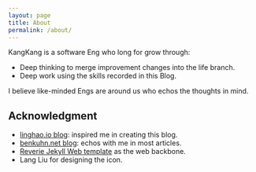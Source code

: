 ```yaml
---
layout: page
title: About
permalink: /about/
---
```


KangKang is a software Eng who long for grow through:
- Deep thinking to merge improvement changes into the life branch.
- Deep work using the skills recorded in this Blog.

I believe like-minded Engs are around us who echos the thoughts in mind.

## Acknowledgment

- [linghao.io blog](https://linghao.io/): inspired me in creating this blog.
- [benkuhn.net blog](https://www.benkuhn.net/): echos with me in most articles.  
- [Reverie Jekyll Web template](https://github.com/amitmerchant1990/reverie) as the web backbone.
- Lang Liu for designing the icon.
